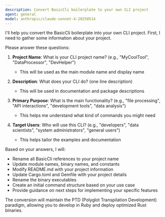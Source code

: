 ```yaml
---
description: Convert BasicCli boilerplate to your own CLI project
agent: general
model: anthropic/claude-sonnet-4-20250514
---
```


I'll help you convert the BasicCli boilerplate into your own CLI project. First, I need to gather some information about your project.

Please answer these questions:

1. **Project Name**: What is your CLI project name? (e.g., "MyCoolTool", "DataProcessor", "DevHelper")
   - This will be used as the main module name and display name

2. **Description**: What does your CLI do? (one line description)
   - This will be used in documentation and package descriptions

3. **Primary Purpose**: What is the main functionality? (e.g., "file processing", "API interactions", "development tools", "data analysis")
   - This helps me understand what kind of commands you might need

4. **Target Users**: Who will use this CLI? (e.g., "developers", "data scientists", "system administrators", "general users")
   - This helps tailor the examples and documentation

Based on your answers, I will:
- Rename all BasicCli references to your project name
- Update module names, binary names, and constants
- Modify README.md with your project information
- Update Cargo.toml and Gemfile with your project details
- Rename the binary executables
- Create an initial command structure based on your use case
- Provide guidance on next steps for implementing your specific features

The conversion will maintain the PTD (Polyglot Transpilation Development) paradigm, allowing you to develop in Ruby and deploy optimized Rust binaries.